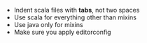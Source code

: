 - Indent scala files with **tabs**, not two spaces
- Use scala for everything other than mixins
- Use java only for mixins
- Make sure you apply editorconfig
